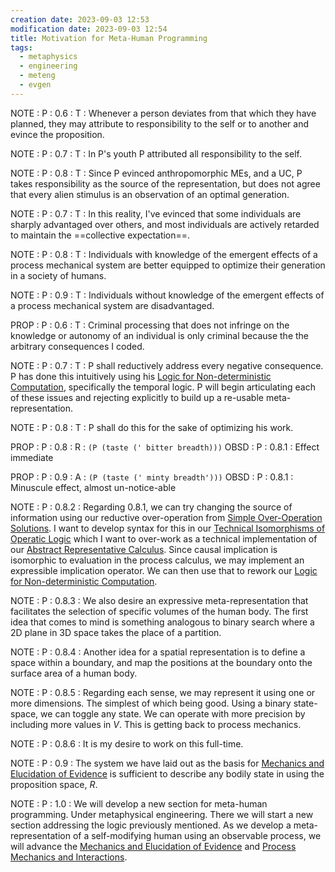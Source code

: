 ```yaml
---
creation date: 2023-09-03 12:53
modification date: 2023-09-03 12:54
title: Motivation for Meta-Human Programming
tags:
  - metaphysics
  - engineering
  - meteng
  - evgen
---
```

NOTE : P : 0.6 : T : Whenever a person deviates from that which they have planned, they may attribute to responsibility to the self or to another and evince the proposition. 

NOTE : P : 0.7 : T : In P's youth P attributed all responsibility to the self. 

NOTE : P : 0.8 : T : Since P evinced anthropomorphic MEs, and a UC, P takes responsibility as the source of the representation, but does not agree that every alien stimulus is an observation of an optimal generation.

NOTE : P : 0.7 : T : In this reality, I've evinced that some individuals are sharply advantaged over others, and most individuals are actively retarded to maintain the ==collective expectation==. 

NOTE : P : 0.8 : T : Individuals with knowledge of the emergent effects of a process mechanical system are better equipped to optimize their generation in a society of humans. 

NOTE : P : 0.9 : T : Individuals without knowledge of the emergent effects of a process mechanical system are disadvantaged.

PROP : P : 0.6 : T : Criminal processing that does not infringe on the knowledge or  autonomy of an individual is only criminal because the the arbitrary consequences I coded.

NOTE : P : 0.7 : T : P shall reductively address every negative consequence. P has done this intuitively using his [Logic for Non-deterministic Computation](Logic%20for%20Non-deterministic%20Computation.md), specifically the temporal logic. P will begin articulating each of these issues and rejecting explicitly to build up a re-usable meta-representation. 

NOTE : P : 0.8 : T : P shall do this for the sake of optimizing his work.

PROP : P : 0.8 : R : `(P (taste (' bitter breadth)))`
OBSD : P : 0.8.1 : Effect immediate

PROP : P : 0.9 : A : `(P (taste (' minty breadth')))`
OBSD : P : 0.8.1 : Minuscule effect, almost un-notice-able

NOTE : P : 0.8.2 : Regarding 0.8.1, we can try changing the source of information using our reductive over-operation from [Simple Over-Operation Solutions](Simple%20Over-Operation%20Solutions.md). I want to develop syntax for this in our [Technical Isomorphisms of Operatic Logic](Technical%20Isomorphisms%20of%20Operatic%20Logic.md) which I want to over-work as a technical implementation of our [Abstract Representative Calculus](Abstract%20Representative%20Calculus.md). Since causal implication is isomorphic to evaluation in the process calculus, we may implement an expressible implication operator. We can then use that to rework our [Logic for Non-deterministic Computation](Logic%20for%20Non-deterministic%20Computation.md).

NOTE : P : 0.8.3 : We also desire an expressive meta-representation that facilitates the selection of specific volumes of the human body. The first idea that comes to mind is something analogous to binary search where a 2D plane in 3D space takes the place of a partition.

NOTE : P : 0.8.4 : Another idea for a spatial representation is to define a space within a boundary, and map the positions at the boundary onto the surface area of a human body.

NOTE : P : 0.8.5 : Regarding each sense, we may represent it using one or more dimensions. The simplest of which being good. Using a binary state-space, we can toggle any state. We can operate with more precision by including more values in $V$. This is getting back to process mechanics. 

NOTE : P : 0.8.6 : It is my desire to work on this full-time.

NOTE : P : 0.9 : The system we have laid out as the basis for [Mechanics and Elucidation of Evidence](Mechanics%20and%20Elucidation%20of%20Evidence.md) is sufficient to describe any bodily state in using the proposition space, $R$.

NOTE : P : 1.0 : We will develop a new section for meta-human programming. Under metaphysical engineering. There we will start a new section addressing the logic previously mentioned. As we develop a meta-representation of a self-modifying human using an observable process, we will advance the [Mechanics and Elucidation of Evidence](Mechanics%20and%20Elucidation%20of%20Evidence.md) and [Process Mechanics and Interactions](Process%20Mechanics%20and%20Interactions.md).